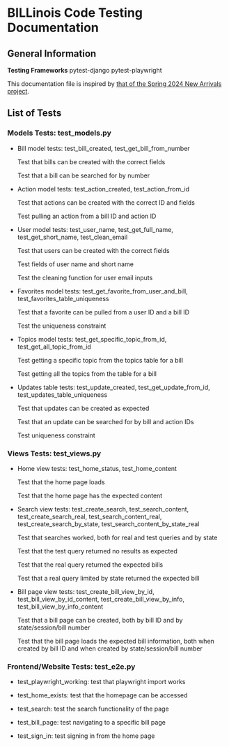 # BILLinois Code Testing Documentation

## General Information

**Testing Frameworks**
pytest-django
pytest-playwright

This documentation file is inspired by [that of the Spring 2024 New Arrivals project](https://github.com/uchicago-capp-30320/new-arrivals-chi/tree/main/tests).

## List of Tests

### Models Tests: test_models.py

- Bill model tests: test_bill_created, test_get_bill_from_number

   Test that bills can be created with the correct fields

   Test that a bill can be searched for by number

- Action model tests: test_action_created, test_action_from_id

   Test that actions can be created with the correct ID and fields

   Test pulling an action from a bill ID and action ID

- User model tests: test_user_name, test_get_full_name, test_get_short_name, test_clean_email

   Test that users can be created with the correct fields

   Test fields of user name and short name

   Test the cleaning function for user email inputs

- Favorites model tests: test_get_favorite_from_user_and_bill, test_favorites_table_uniqueness

   Test that a favorite can be pulled from a user ID and a bill ID

   Test the uniqueness constraint

- Topics model tests: test_get_specific_topic_from_id, test_get_all_topic_from_id

   Test getting a specific topic from the topics table for a bill

   Test getting all the topics from the table for a bill

- Updates table tests: test_update_created, test_get_update_from_id, test_updates_table_uniqueness

   Test that updates can be created as expected

   Test that an update can be searched for by bill and action IDs 

   Test uniqueness constraint

### Views Tests: test_views.py

- Home view tests: test_home_status, test_home_content

   Test that the home page loads

   Test that the home page has the expected content

- Search view tests: test_create_search, test_search_content, test_create_search_real, test_search_content_real, test_create_search_by_state, test_search_content_by_state_real

   Test that searches worked, both for real and test queries and by state

   Test that the test query returned no results as expected

   Test that the real query returned the expected bills

   Test that a real query limited by state returned the expected bill

- Bill page view tests: test_create_bill_view_by_id, test_bill_view_by_id_content, test_create_bill_view_by_info, test_bill_view_by_info_content

   Test that a bill page can be created, both by bill ID and by state/session/bill number

   Test that the bill page loads the expected bill information, both when created by bill ID and when created by state/session/bill number

### Frontend/Website Tests: test_e2e.py

- test_playwright_working: test that playwright import works

- test_home_exists: test that the homepage can be accessed

- test_search: test the search functionality of the page

- test_bill_page: test navigating to a specific bill page

- test_sign_in: test signing in from the home page